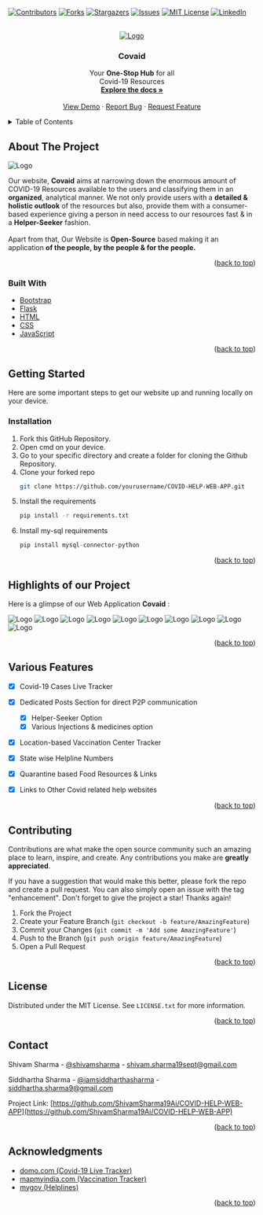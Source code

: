 <div id="top"></div>
<!--
*** Thanks for checking out the Best-README-Template. If you have a suggestion
*** that would make this better, please fork the repo and create a pull request
*** or simply open an issue with the tag "enhancement".
*** Don't forget to give the project a star!
*** Thanks again! Now go create something AMAZING! :D
-->



<!-- PROJECT SHIELDS -->
<!--
*** I'm using markdown "reference style" links for readability.
*** Reference links are enclosed in brackets [ ] instead of parentheses ( ).
*** See the bottom of this document for the declaration of the reference variables
*** for contributors-url, forks-url, etc. This is an optional, concise syntax you may use.
*** https://www.markdownguide.org/basic-syntax/#reference-style-links
-->
[![Contributors][contributors-shield]][contributors-url]
[![Forks][forks-shield]][forks-url]
[![Stargazers][stars-shield]][stars-url]
[![Issues][issues-shield]][issues-url]
[![MIT License][license-shield]][license-url]
[![LinkedIn][linkedin-shield]][linkedin-url]



<!-- PROJECT LOGO -->
<br />
<div align="center">
  <a href="https://github.com/ShivamSharma19Ai/COVID-HELP-WEB-APP">
    <img src="static/img/covaid_2.png" alt="Logo" >
  </a>

<h3 align="center">Covaid</h3>

  <p align="center">
    Your <b>One-Stop Hub</b> for all <br>Covid-19 Resources
    <br />
    <a href="https://github.com/ShivamSharma19Ai/COVID-HELP-WEB-APP"><strong>Explore the docs »</strong></a>
    <br />
    <br />
    <a href="https://github.com/ShivamSharma19Ai/COVID-HELP-WEB-APP">View Demo</a>
    ·
    <a href="https://github.com/ShivamSharma19Ai/COVID-HELP-WEB-APP/issues">Report Bug</a>
    ·
    <a href="https://github.com/ShivamSharma19Ai/COVID-HELP-WEB-APP/issues">Request Feature</a>
  </p>
</div>



<!-- TABLE OF CONTENTS -->
<details>
  <summary>Table of Contents</summary>
  <ol>
    <li>
      <a href="#about-the-project">About The Project</a>
      <ul>
        <li><a href="#built-with">Built With</a></li>
      </ul>
    </li>
    <li>
      <a href="#getting-started">Getting Started</a>
      <ul>
        <li><a href="#installation">Installation</a></li>
      </ul>
    </li>
    <li><a href="#highlights-of-our-project">Highlights of our Project</a></li>
    <li><a href="#various-features">Various Features</a></li>
    <li><a href="#contributing">Contributing</a></li>
    <li><a href="#license">License</a></li>
    <li><a href="#contact">Contact</a></li>
    <li><a href="#acknowledgments">Acknowledgments</a></li>
  </ol>
</details>



<!-- ABOUT THE PROJECT -->
## About The Project

<img src="static/img/snapshots/homepage.png" alt="Logo" >

<p>Our website, <b>Covaid</b> aims at narrowing down the enormous amount of COVID-19 Resources available to the users and classifying them in an <b>organized</b>, analytical manner. We not only provide users with a <b>detailed & holistic outlook</b> of the resources but also, provide them with a consumer-based experience giving a person in need access to our resources fast & in a <b>Helper-Seeker</b> fashion. <br><br> Apart from that, Our Website is <b>Open-Source</b> based making it an application <b>of the people, by the people & for the people.</b> </p>

<p align="right">(<a href="#top">back to top</a>)</p>



### Built With

* [Bootstrap](https://getbootstrap.com)
* [Flask](https://flask.palletsprojects.com/en/2.0.x/)
* [HTML](https://html.spec.whatwg.org/)
* [CSS](https://www.w3.org/Style/CSS/Overview.en.html)
* [JavaScript](https://javascript.info/)

<p align="right">(<a href="#top">back to top</a>)</p>



<!-- GETTING STARTED -->
## Getting Started

Here are some important steps to get our website up and running locally on your device.


### Installation

1. Fork this GitHub Repository.
2. Open cmd on your device.
3. Go to your specific directory and create a folder for cloning the Github Repository.
4. Clone your forked repo
   ```sh
   git clone https://github.com/yourusername/COVID-HELP-WEB-APP.git
   ```
3. Install the requirements
   ```sh
   pip install -r requirements.txt
   ```
4. Install my-sql requirements
   ```js
   pip install mysql-connector-python
   ```

<p align="right">(<a href="#top">back to top</a>)</p>



<!-- USAGE EXAMPLES -->
## Highlights of our Project

Here is a glimpse of our Web Application <b>Covaid</b> : 

<img src="static/img/snapshots/homepage.png" alt="Logo" >
<img src="static/img/snapshots/vacc-1.png" alt="Logo" >
<img src="static/img/snapshots/vacc-2.png" alt="Logo" >
<img src="static/img/snapshots/food.png" alt="Logo" >
<img src="static/img/snapshots/covidtracker-1.png" alt="Logo" >
<img src="static/img/snapshots/covidtracker-2.png" alt="Logo" >
<img src="static/img/snapshots/covidtracker-3.png" alt="Logo" >
<img src="static/img/snapshots/posts.png" alt="Logo" >
<img src="static/img/snapshots/help.png" alt="Logo" >
<img src="static/img/snapshots/other.png" alt="Logo" >

<p align="right">(<a href="#top">back to top</a>)</p>



<!-- ROADMAP -->
## Various Features


- [x] Covid-19 Cases Live Tracker
- [x] Dedicated Posts Section for direct P2P communication
    - [x] Helper-Seeker Option
    - [x] Various Injections & medicines option
- [x] Location-based Vaccination Center Tracker
- [x] State wise Helpline Numbers
- [x] Quarantine based Food Resources & Links
- [x] Links to Other Covid related help websites



<p align="right">(<a href="#top">back to top</a>)</p>



<!-- CONTRIBUTING -->
## Contributing

Contributions are what make the open source community such an amazing place to learn, inspire, and create. Any contributions you make are **greatly appreciated**. 

If you have a suggestion that would make this better, please fork the repo and create a pull request. You can also simply open an issue with the tag "enhancement".
Don't forget to give the project a star! Thanks again!

1. Fork the Project
2. Create your Feature Branch (`git checkout -b feature/AmazingFeature`)
3. Commit your Changes (`git commit -m 'Add some AmazingFeature'`)
4. Push to the Branch (`git push origin feature/AmazingFeature`)
5. Open a Pull Request

<p align="right">(<a href="#top">back to top</a>)</p>



<!-- LICENSE -->
## License

Distributed under the MIT License. See `LICENSE.txt` for more information.

<p align="right">(<a href="#top">back to top</a>)</p>



<!-- CONTACT -->
## Contact

Shivam Sharma - [@shivamsharma](https://www.linkedin.com/in/shivam-sharma-bbab16210/) - shivam.sharma19sept@gmail.com

Siddhartha Sharma - [@iamsiddharthasharma](https://www.linkedin.com/in/iamsiddharthasharma/) - siddhartha.sharma9@gmail.com

Project Link: [https://github.com/ShivamSharma19Ai/COVID-HELP-WEB-APP](https://github.com/ShivamSharma19Ai/COVID-HELP-WEB-APP)

<p align="right">(<a href="#top">back to top</a>)</p>



<!-- ACKNOWLEDGMENTS -->
## Acknowledgments

* [domo.com (Covid-19 Live Tracker)](https://www.domo.com/covid19/embed-visualizations/)
* [mapmyindia.com (Vaccination Tracker)](https://maps.mapmyindia.com/)
* [mygov (Helplines)](https://www.mohfw.gov.in/)

<p align="right">(<a href="#top">back to top</a>)</p>



<!-- MARKDOWN LINKS & IMAGES -->
<!-- https://www.markdownguide.org/basic-syntax/#reference-style-links -->
[contributors-shield]: https://img.shields.io/github/contributors/ShivamSharma19Ai/COVID-HELP-WEB-APP.svg?style=for-the-badge
[contributors-url]: https://github.com/ShivamSharma19Ai/COVID-HELP-WEB-APP/graphs/contributors
[forks-shield]: https://img.shields.io/github/forks/ShivamSharma19Ai/COVID-HELP-WEB-APP.svg?style=for-the-badge
[forks-url]: https://github.com/ShivamSharma19Ai/COVID-HELP-WEB-APP/network/members
[stars-shield]: https://img.shields.io/github/stars/ShivamSharma19Ai/COVID-HELP-WEB-APP.svg?style=for-the-badge
[stars-url]: https://github.com/ShivamSharma19Ai/COVID-HELP-WEB-APP/stargazers
[issues-shield]: https://img.shields.io/github/issues/ShivamSharma19Ai/COVID-HELP-WEB-APP.svg?style=for-the-badge
[issues-url]: https://github.com/ShivamSharma19Ai/COVID-HELP-WEB-APP/issues
[license-shield]: https://img.shields.io/github/license/ShivamSharma19Ai/COVID-HELP-WEB-APP.svg?style=for-the-badge
[license-url]: https://github.com/ShivamSharma19Ai/COVID-HELP-WEB-APP/LICENSE.txt
[linkedin-shield]: https://img.shields.io/badge/-LinkedIn-black.svg?style=for-the-badge&logo=linkedin&colorB=555
[linkedin-url]: https://www.linkedin.com/in/iamsiddharthasharma/
[product-screenshot]: images/screenshot.png
